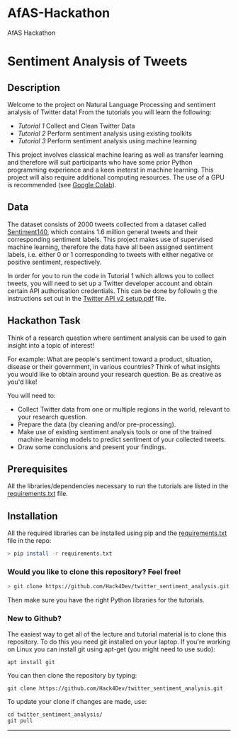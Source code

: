 # AfAS-Hackathon
AfAS Hackathon
# Sentiment Analysis of Tweets  

## Description

Welcome to the project on Natural Language Processing and sentiment analysis of Twitter data! From the tutorials you will learn the following:

- *Tutorial 1* Collect and Clean Twitter Data
- *Tutorial 2* Perform sentiment analysis using existing toolkits
- *Tutorial 3* Perform sentiment analysis using machine learning

This project involves classical machine learing as well as transfer learning and therefore will suit participants who have some prior Python programming experience and a keen ineterst in machine learning. This project will also require additional computing resources. The use of a GPU is recommended (see [Google Colab](https://colab.research.google.com/)).


## Data

The dataset consists of 2000 tweets collected from a dataset called [Sentiment140](https://www.kaggle.com/datasets/kazanova/sentiment140), which contains 1.6 million general tweets and their corresponding sentiment labels.
This project makes use of supervised machine learning, therefore the data have all been assigned sentiment labels, i.e. either 0 or 1 corresponding to tweets with either negative or positive sentiment, respectively. 

In order for you to run the code in Tutorial 1 which allows you to collect tweets, you will need to set up a Twitter developer account and obtain certain API authorisation credentials. This can be done by followin g the instructions set out in the [Twitter API v2 setup.pdf](https://github.com/Hack4Dev/twitter_sentiment_analysis-1/blob/master/Twitter%20API%20v2%20setup.pdf) file.

## Hackathon Task

Think of a research question where sentiment analysis can be used to gain insight into a topic of interest!  

For example: What are people's sentiment toward a product, situation, disease or their government, in various countries? Think of what insights you would like to obtain around your research question. Be as creative as you'd like!  

You will need to:  

- Collect Twitter data from one or multiple regions in the world, relevant to your research question.  
- Prepare the data (by cleaning and/or pre-processing).  
- Make use of existing sentiment analysis tools or one of the trained machine learning models to predict sentiment of your collected tweets.  
- Draw some conclusions and present your findings.

## Prerequisites

All the libraries/dependencies necessary to run the tutorials are listed in the [requirements.txt](https://github.com/Hack4Dev/twitter_sentiment_analysis/blob/master/requirements.txt) file.


## Installation

All the required libraries can be installed using pip and the [requirements.txt](https://github.com/Hack4Dev/twitter_sentiment_analysis-1/blob/master/requirements.txt) file in the repo:

```bash
> pip install -r requirements.txt
```

### Would you like to clone this repository? Feel free!

```bash
> git clone https://github.com/Hack4Dev/twitter_sentiment_analysis.git
```

Then make sure you have the right Python libraries for the tutorials. 


### New to Github?

The easiest way to get all of the lecture and tutorial material is to clone this repository. To do this you need git installed on your laptop. If you're working on Linux you can install git using apt-get (you might need to use sudo):

```
apt install git
```

You can then clone the repository by typing:

```
git clone https://github.com/Hack4Dev/twitter_sentiment_analysis.git
```

To update your clone if changes are made, use:

```
cd twitter_sentiment_analysis/
git pull
```

-----
